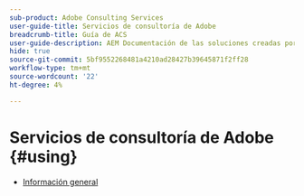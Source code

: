 ```yaml
---
sub-product: Adobe Consulting Services
user-guide-title: Servicios de consultoría de Adobe
breadcrumb-title: Guía de ACS
user-guide-description: AEM Documentación de las soluciones creadas por ACS para usarlas con el servicio de soporte de.
hide: true
source-git-commit: 5bf9552268481a4210ad28427b39645871f2ff28
workflow-type: tm+mt
source-wordcount: '22'
ht-degree: 4%

---
```



# Servicios de consultoría de Adobe {#using}

+ [Información general](overview.md)
